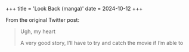 +++
title = 'Look Back (manga)'
date = 2024-10-12
+++

<!--more-->

From the original Twitter post:

> Ugh, my heart
>
> A very good story, I’ll have to try and catch the movie if I’m able to